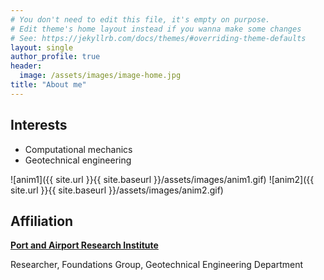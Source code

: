 ```yaml
---
# You don't need to edit this file, it's empty on purpose.
# Edit theme's home layout instead if you wanna make some changes
# See: https://jekyllrb.com/docs/themes/#overriding-theme-defaults
layout: single
author_profile: true
header:
  image: /assets/images/image-home.jpg
title: "About me"
---
```


## Interests

* Computational mechanics
* Geotechnical engineering

![anim1]({{ site.url }}{{ site.baseurl }}/assets/images/anim1.gif)
![anim2]({{ site.url }}{{ site.baseurl }}/assets/images/anim2.gif)

## Affiliation

**[Port and Airport Research Institute](https://www.pari.go.jp/en/)**

Researcher, Foundations Group, Geotechnical Engineering Department
